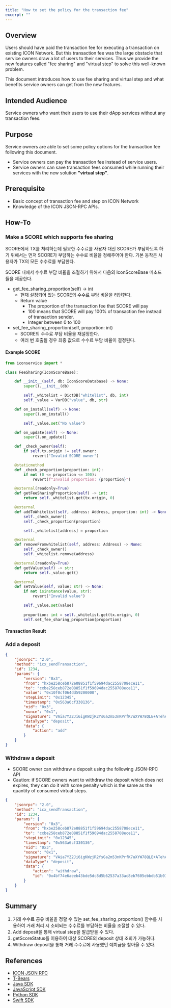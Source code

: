 ```yaml
---
title: "How to set the policy for the transaction fee"
excerpt: ""
---
```


## Overview

Users should have paid the transaction fee for executing a transaction on existing ICON Network. But this transaction fee was the large obstacle that service owners draw a lot of users to their services. Thus we provide the new features called "fee sharing" and "virtual step" to solve this well-known problem.

This document introduces how to use fee sharing and virtual step and what benefits service owners can get from the new features.

## Intended Audience

Service owners who want their users to use their dApp services without any transaction fees.

## Purpose

Service owners are able to set some policy options for the transaction fee following this document.

* Service owners can pay the transaction fee instead of service users.
* Service owners can save transaction fees consumed while running their services with the new solution **"virtual step"**.

## Prerequisite 

* Basic concept of transaction fee and step on ICON Network
* Knowledge of the ICON JSON-RPC APIs.

## How-To

### Make a SCORE which supports fee sharing

SCORE에서 TX를 처리하는데 필요한 수수료를 사용자 대신 SCORE가 부담하도록 하기 위해서는 먼저 SCORE가 부담하는 수수료 비율을 정해주어야 한다. 기본 동작은 사용자가 TX의 모든 수수료를 부담한다.

SCORE 내에서 수수료 부담 비율을 조절하기 위해서 다음의 IconScoreBase 메소드들을 제공한다.

* get_fee_sharing_proportion(self) -> int
	* 현재 설정되어 있는 SCORE의 수수료 부담 비율을 리턴한다.
	* Return value
		* The proportion of the transaction fee that SCORE will pay
		* 100 means that SCORE will pay 100% of transaction fee instead of transaction sender.
		* Integer between 0 to 100
* set_fee_sharing_proportion(self, proportion: int)
	* SCORE의 수수료 부담 비율을 재설정한다.
	* 여러 번 호출될 경우 최종 값으로 수수료 부담 비율이 결정된다.

#### Example SCORE
```python
from iconservice import *

class FeeSharing(IconScoreBase):

    def __init__(self, db: IconScoreDatabase) -> None:
        super().__init__(db)

        self._whitelist = DictDB("whitelist", db, int)
        self._value = VarDB("value", db, str)

    def on_install(self) -> None:
        super().on_install()

        self._value.set("No value")

    def on_update(self) -> None:
        super().on_update()

    def _check_owner(self):
        if self.tx.origin != self.owner:
            revert("Invalid SCORE owner")

    @staticmethod
    def _check_proportion(proportion: int):
        if not (0 <= proportion <= 100):
            revert(f"Invalid proportion: {proportion}")

    @external(readonly=True)
    def getFeeSharingProportion(self) -> int:
        return self._whitelist.get(tx.origin, 0)

    @external
    def addToWhitelist(self, address: Address, proportion: int) -> None:
        self._check_owner()
        self._check_proportion(proportion)

        self._whitelist[address] = proportion

    @external
    def removeFromwhitelist(self, address: Address) -> None:
        self._check_owner()
        self._whitelist.remove(address)

    @external(readonly=True)
    def getValue(self) -> str:
        return self._value.get()

    @external
    def setValue(self, value: str) -> None:
        if not isinstance(value, str):
            revert("Invalid value")

        self._value.set(value)
        
        proportion: int = self._whitelist.get(tx.origin, 0)
        self.set_fee_sharing_proportion(proportion)
```

#### Transaction Result

### Add a deposit

```json
{
    "jsonrpc": "2.0",
    "method": "icx_sendTransaction",
    "id": 1234,
    "params": {
        "version": "0x3",
        "from": "hxbe258ceb872e08851f1f59694dac2558708ece11",
        "to": "cxbe258ceb872e08851f1f59694dac2558708ece11",
        "value": "0x10f0cf064dd59200000",
        "stepLimit": "0x12345",
        "timestamp": "0x563a6cf330136",
        "nid": "0x3",
        "nonce": "0x1",
        "signature": "VAia7YZ2Ji6igKWzjR2YsGa2m53nKPrfK7uXYW78QLE+ATehAVZPC40szvAiA6NEU5gCYB4c4qaQzqDh2ugcHgA=",
        "dataType": "deposit",
        "data": {
            "action": "add"
        }
    }
}
```

### Withdraw a deposit

* SCORE owner can withdraw a deposit using the following JSON-RPC API
* Caution: if SCORE owners want to withdraw the deposit which does not expires, they can do it with some penalty which is the same as the quantity of consumed virtual steps.

```json
{
    "jsonrpc": "2.0",
    "method": "icx_sendTransaction",
    "id": 1234,
    "params": {
        "version": "0x3",
        "from": "hxbe258ceb872e08851f1f59694dac2558708ece11",
        "to": "cxbe258ceb872e08851f1f59694dac2558708ece11",
        "stepLimit": "0x12345",
        "timestamp": "0x563a6cf330136",
        "nid": "0x3",
        "nonce": "0x1",
        "signature": "VAia7YZ2Ji6igKWzjR2YsGa2m53nKPrfK7uXYW78QLE+ATehAVZPC40szvAiA6NEU5gCYB4c4qaQzqDh2ugcHgA=",
        "dataType": "deposit",
        "data": {
            "action": "withdraw",
            "id": "0x4bf74e6aeeb43bde5dc8d5b62537a33ac8eb7605ebbdb51b015c1881b45b3111"
        }
    }
}
```

## Summary

1. 거래 수수료 공유 비율을 정할 수 있는 set_fee_sharing_proportion() 함수를 사용하여 거래 처리 시 소비되는 수수료를 부담하는 비율을 조절할 수 있다.
3. Add deposit을 통해 virtual step을 발급받을 수 있다.
4. getScoreStatus를 이용하여 대상 SCORE의 deposit 상태 조회가 가능하다.
5. Withdraw deposit을 통해 거래 수수료에 사용했던 예치금을 찾아올 수 있다.

## References

- [ICON JSON RPC](https://github.com/icon-project/icon-rpc-server/blob/master/docs/icon-json-rpc-v3.md#debug_estimateStep)
- [T-Bears]()
- [Java SDK]()
- [JavaScript SDK]()
- [Python SDK]()
- [Swift SDK]()